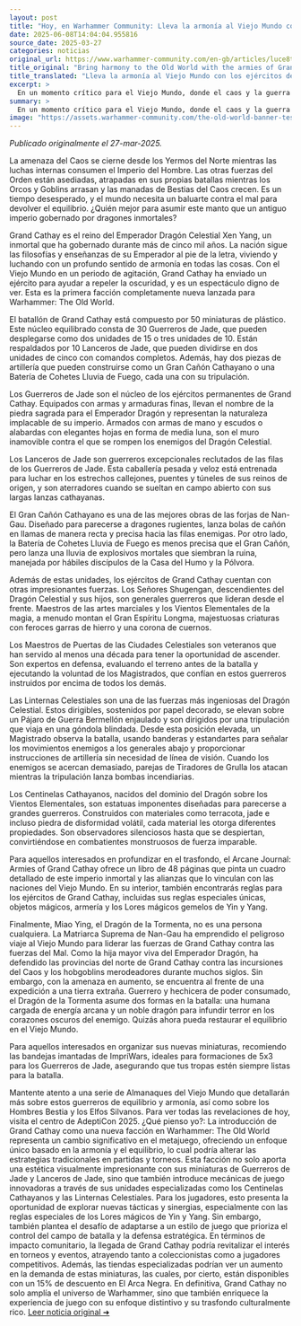 ```yaml
---
layout: post
title: "Hoy, en Warhammer Community: Lleva la armonía al Viejo Mundo con los ejércitos de Gran Cathay - Comunidad Warhammer"
date: 2025-06-08T14:04:04.955816
source_date: 2025-03-27
categories: noticias
original_url: https://www.warhammer-community.com/en-gb/articles/luce8te0/bring-harmony-to-the-old-world-with-the-armies-of-grand-cathay/
title_original: "Bring harmony to the Old World with the armies of Grand Cathay - Warhammer Community"
title_translated: "Lleva la armonía al Viejo Mundo con los ejércitos de Gran Cathay - Comunidad Warhammer"
excerpt: >
  En un momento crítico para el Viejo Mundo, donde el caos y la guerra amenazan con desbordar las tierras, surge una esperanza desde el antiguo imperio de Gran Cathay. Gobernado por el inmortal Emperador Dragón Celestial Xen Yang, este reino ha enviado sus poderosos ejércitos para restaurar el equilibrio. Con una nueva facción que incluye a los implacables Guerreros de Jade y la caballería de Lanceros de Jade, Gran Cathay está listo para enfrentarse a la oscuridad. Equipados con impresionantes piezas de artillería como el Gran Cañón Cathayano y la Batería de Cohetes de Lluvia de Fuego, estos ejércitos prometen ser un espectáculo digno de ver en el campo de batalla. ¡Descubre cómo esta fuerza legendaria se prepara para cambiar el curso de la historia en Warhammer: The Old World!
summary: >
  En un momento crítico para el Viejo Mundo, donde el caos y la guerra amenazan con desbordar las tierras, surge una esperanza desde el antiguo imperio de Gran Cathay. Gobernado por el inmortal Emperador Dragón Celestial Xen Yang, este reino ha enviado sus poderosos ejércitos para restaurar el equilibrio. Con una nueva facción que incluye a los implacables Guerreros de Jade y la caballería de Lanceros de Jade, Gran Cathay está listo para enfrentarse a la oscuridad. Equipados con impresionantes piezas de artillería como el Gran Cañón Cathayano y la Batería de Cohetes de Lluvia de Fuego, estos ejércitos prometen ser un espectáculo digno de ver en el campo de batalla. ¡Descubre cómo esta fuerza legendaria se prepara para cambiar el curso de la historia en Warhammer: The Old World!
image: "https://assets.warhammer-community.com/the-old-world-banner-test.jpg"
---
```


*Publicado originalmente el 27-mar-2025.*

La amenaza del Caos se cierne desde los Yermos del Norte mientras las luchas internas consumen el Imperio del Hombre. Las otras fuerzas del Orden están asediadas, atrapadas en sus propias batallas mientras los Orcos y Goblins arrasan y las manadas de Bestias del Caos crecen. Es un tiempo desesperado, y el mundo necesita un baluarte contra el mal para devolver el equilibrio. ¿Quién mejor para asumir este manto que un antiguo imperio gobernado por dragones inmortales?

Grand Cathay es el reino del Emperador Dragón Celestial Xen Yang, un inmortal que ha gobernado durante más de cinco mil años. La nación sigue las filosofías y enseñanzas de su Emperador al pie de la letra, viviendo y luchando con un profundo sentido de armonía en todas las cosas. Con el Viejo Mundo en un periodo de agitación, Grand Cathay ha enviado un ejército para ayudar a repeler la oscuridad, y es un espectáculo digno de ver. Esta es la primera facción completamente nueva lanzada para Warhammer: The Old World.

El batallón de Grand Cathay está compuesto por 50 miniaturas de plástico. Este núcleo equilibrado consta de 30 Guerreros de Jade, que pueden desplegarse como dos unidades de 15 o tres unidades de 10. Están respaldados por 10 Lanceros de Jade, que pueden dividirse en dos unidades de cinco con comandos completos. Además, hay dos piezas de artillería que pueden construirse como un Gran Cañón Cathayano o una Batería de Cohetes Lluvia de Fuego, cada una con su tripulación.

Los Guerreros de Jade son el núcleo de los ejércitos permanentes de Grand Cathay. Equipados con armas y armaduras finas, llevan el nombre de la piedra sagrada para el Emperador Dragón y representan la naturaleza implacable de su imperio. Armados con armas de mano y escudos o alabardas con elegantes hojas en forma de media luna, son el muro inamovible contra el que se rompen los enemigos del Dragón Celestial.

Los Lanceros de Jade son guerreros excepcionales reclutados de las filas de los Guerreros de Jade. Esta caballería pesada y veloz está entrenada para luchar en los estrechos callejones, puentes y túneles de sus reinos de origen, y son aterradores cuando se sueltan en campo abierto con sus largas lanzas cathayanas.

El Gran Cañón Cathayano es una de las mejores obras de las forjas de Nan-Gau. Diseñado para parecerse a dragones rugientes, lanza bolas de cañón en llamas de manera recta y precisa hacia las filas enemigas. Por otro lado, la Batería de Cohetes Lluvia de Fuego es menos precisa que el Gran Cañón, pero lanza una lluvia de explosivos mortales que siembran la ruina, manejada por hábiles discípulos de la Casa del Humo y la Pólvora.

Además de estas unidades, los ejércitos de Grand Cathay cuentan con otras impresionantes fuerzas. Los Señores Shugengan, descendientes del Dragón Celestial y sus hijos, son generales guerreros que lideran desde el frente. Maestros de las artes marciales y los Vientos Elementales de la magia, a menudo montan el Gran Espíritu Longma, majestuosas criaturas con feroces garras de hierro y una corona de cuernos.

Los Maestros de Puertas de las Ciudades Celestiales son veteranos que han servido al menos una década para tener la oportunidad de ascender. Son expertos en defensa, evaluando el terreno antes de la batalla y ejecutando la voluntad de los Magistrados, que confían en estos guerreros instruidos por encima de todos los demás.

Las Linternas Celestiales son una de las fuerzas más ingeniosas del Dragón Celestial. Estos dirigibles, sostenidos por papel decorado, se elevan sobre un Pájaro de Guerra Bermellón enjaulado y son dirigidos por una tripulación que viaja en una góndola blindada. Desde esta posición elevada, un Magistrado observa la batalla, usando banderas y estandartes para señalar los movimientos enemigos a los generales abajo y proporcionar instrucciones de artillería sin necesidad de línea de visión. Cuando los enemigos se acercan demasiado, parejas de Tiradores de Grulla los atacan mientras la tripulación lanza bombas incendiarias.

Los Centinelas Cathayanos, nacidos del dominio del Dragón sobre los Vientos Elementales, son estatuas imponentes diseñadas para parecerse a grandes guerreros. Construidos con materiales como terracota, jade e incluso piedra de disformidad volátil, cada material les otorga diferentes propiedades. Son observadores silenciosos hasta que se despiertan, convirtiéndose en combatientes monstruosos de fuerza imparable.

Para aquellos interesados en profundizar en el trasfondo, el Arcane Journal: Armies of Grand Cathay ofrece un libro de 48 páginas que pinta un cuadro detallado de este imperio inmortal y las alianzas que lo vinculan con las naciones del Viejo Mundo. En su interior, también encontrarás reglas para los ejércitos de Grand Cathay, incluidas sus reglas especiales únicas, objetos mágicos, armería y los Lores mágicos gemelos de Yin y Yang.

Finalmente, Miao Ying, el Dragón de la Tormenta, no es una persona cualquiera. La Matriarca Suprema de Nan-Gau ha emprendido el peligroso viaje al Viejo Mundo para liderar las fuerzas de Grand Cathay contra las fuerzas del Mal. Como la hija mayor viva del Emperador Dragón, ha defendido las provincias del norte de Grand Cathay contra las incursiones del Caos y los hobgoblins merodeadores durante muchos siglos. Sin embargo, con la amenaza en aumento, se encuentra al frente de una expedición a una tierra extraña. Guerrero y hechicera de poder consumado, el Dragón de la Tormenta asume dos formas en la batalla: una humana cargada de energía arcana y un noble dragón para infundir terror en los corazones oscuros del enemigo. Quizás ahora pueda restaurar el equilibrio en el Viejo Mundo.

Para aquellos interesados en organizar sus nuevas miniaturas, recomiendo las bandejas imantadas de ImpriWars, ideales para formaciones de 5x3 para los Guerreros de Jade, asegurando que tus tropas estén siempre listas para la batalla.

Mantente atento a una serie de Almanaques del Viejo Mundo que detallarán más sobre estos guerreros de equilibrio y armonía, así como sobre los Hombres Bestia y los Elfos Silvanos. Para ver todas las revelaciones de hoy, visita el centro de AdeptiCon 2025.
¿Qué pienso yo?: La introducción de Grand Cathay como una nueva facción en Warhammer: The Old World representa un cambio significativo en el metajuego, ofreciendo un enfoque único basado en la armonía y el equilibrio, lo cual podría alterar las estrategias tradicionales en partidas y torneos. Esta facción no solo aporta una estética visualmente impresionante con sus miniaturas de Guerreros de Jade y Lanceros de Jade, sino que también introduce mecánicas de juego innovadoras a través de sus unidades especializadas como los Centinelas Cathayanos y las Linternas Celestiales. Para los jugadores, esto presenta la oportunidad de explorar nuevas tácticas y sinergias, especialmente con las reglas especiales de los Lores mágicos de Yin y Yang. Sin embargo, también plantea el desafío de adaptarse a un estilo de juego que prioriza el control del campo de batalla y la defensa estratégica. En términos de impacto comunitario, la llegada de Grand Cathay podría revitalizar el interés en torneos y eventos, atrayendo tanto a coleccionistas como a jugadores competitivos. Además, las tiendas especializadas podrían ver un aumento en la demanda de estas miniaturas, las cuales, por cierto, están disponibles con un 15% de descuento en El Arca Negra. En definitiva, Grand Cathay no solo amplía el universo de Warhammer, sino que también enriquece la experiencia de juego con su enfoque distintivo y su trasfondo culturalmente rico.
[Leer noticia original ➜](https://www.warhammer-community.com/en-gb/articles/luce8te0/bring-harmony-to-the-old-world-with-the-armies-of-grand-cathay/)

